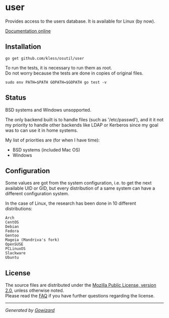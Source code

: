 user
====
Provides access to the users database. It is available for Linux (by now).

[Documentation online](http://gowalker.org/github.com/kless/osutil/user)

## Installation

	go get github.com/kless/osutil/user

To run the tests, it is necessary to run them as root.  
Do not worry because the tests are done in copies of original files.

	sudo env PATH=$PATH GOPATH=$GOPATH go test -v

## Status

BSD systems and Windows unsopported.

The only backend built is to handle files (such as '/etc/passwd'), and it it not
my priority to handle other backends like LDAP or Kerberos since my goal was
to can use it in home systems.

My list of priorities are (for when I have time):

+ BSD systems (included Mac OS)
+ Windows

## Configuration

Some values are got from the system configuration, i.e. to get the next
available UID or GID, but every distribution of a same system can have a
different configuration system.

In the case of Linux, the research has been done in 10 different distributions:

	Arch
	CentOS
	Debian
	Fedora
	Gentoo
	Mageia (Mandriva's fork)
	OpenSUSE
	PCLinuxOS
	Slackware
	Ubuntu

## License

The source files are distributed under the [Mozilla Public License, version 2.0](http://mozilla.org/MPL/2.0/),
unless otherwise noted.  
Please read the [FAQ](http://www.mozilla.org/MPL/2.0/FAQ.html)
if you have further questions regarding the license.

* * *
*Generated by [Gowizard](https://github.com/kless/wizard)*
